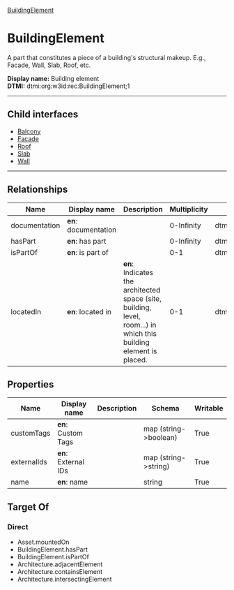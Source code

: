 [BuildingElement](.)
# BuildingElement

A part that constitutes a piece of a building's structural makeup. E.g., Facade, Wall, Slab, Roof, etc.


**Display name:** Building element<br />
**DTMI:** dtmi:org:w3id:rec:BuildingElement;1

---


## Child interfaces
* [Balcony](Balcony.md)
* [Facade](Facade.md)
* [Roof](Roof.md)
* [Slab](Slab.md)
* [Wall](Wall/Wall.md)

---
## Relationships
|Name|Display name|Description|Multiplicity|Target|Properties|Writable|
|-|-|-|-|-|-|-|
|documentation|**en**: documentation||0-Infinity|dtmi:org:w3id:rec:Document;1||True|
|hasPart|**en**: has part||0-Infinity|dtmi:org:w3id:rec:BuildingElement;1||True|
|isPartOf|**en**: is part of||0-1|dtmi:org:w3id:rec:BuildingElement;1||True|
|locatedIn|**en**: located in|**en**: Indicates the architected space (site, building, level, room...) in which this building element is placed.|0-1|dtmi:org:w3id:rec:Architecture;1||True|
## Properties
|Name|Display name|Description|Schema|Writable|
|-|-|-|-|-|
|customTags|**en**: Custom Tags||map (string->boolean)|True|
|externalIds|**en**: External IDs||map (string->string)|True|
|name|**en**: name||string|True|
## Target Of
### Direct
* Asset.mountedOn
* BuildingElement.hasPart
* BuildingElement.isPartOf
* Architecture.adjacentElement
* Architecture.containsElement
* Architecture.intersectingElement
